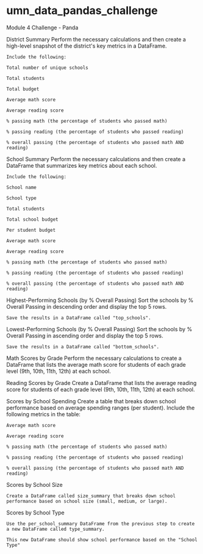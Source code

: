 # umn_data_pandas_challenge
Module 4 Challenge - Panda

District Summary
    Perform the necessary calculations and then create a high-level snapshot of the district's key metrics in a DataFrame.

    Include the following:

    Total number of unique schools

    Total students

    Total budget

    Average math score

    Average reading score

    % passing math (the percentage of students who passed math)

    % passing reading (the percentage of students who passed reading)

    % overall passing (the percentage of students who passed math AND reading)

School Summary
    Perform the necessary calculations and then create a DataFrame that summarizes key metrics about each school.

    Include the following:

    School name

    School type

    Total students

    Total school budget

    Per student budget

    Average math score

    Average reading score

    % passing math (the percentage of students who passed math)

    % passing reading (the percentage of students who passed reading)

    % overall passing (the percentage of students who passed math AND reading)

Highest-Performing Schools (by % Overall Passing)
    Sort the schools by % Overall Passing in descending order and display the top 5 rows.

    Save the results in a DataFrame called "top_schools".

Lowest-Performing Schools (by % Overall Passing)
    Sort the schools by % Overall Passing in ascending order and display the top 5 rows.

    Save the results in a DataFrame called "bottom_schools".

Math Scores by Grade
    Perform the necessary calculations to create a DataFrame that lists the average math score for students of each grade level (9th, 10th, 11th, 12th) at each school.

Reading Scores by Grade
    Create a DataFrame that lists the average reading score for students of each grade level (9th, 10th, 11th, 12th) at each school.

Scores by School Spending
    Create a table that breaks down school performance based on average spending ranges (per student).
    Include the following metrics in the table:

    Average math score

    Average reading score

    % passing math (the percentage of students who passed math)

    % passing reading (the percentage of students who passed reading)

    % overall passing (the percentage of students who passed math AND reading)
Scores by School Size
    
    Create a DataFrame called size_summary that breaks down school performance based on school size (small, medium, or large).

Scores by School Type
   
    Use the per_school_summary DataFrame from the previous step to create a new DataFrame called type_summary.

    This new DataFrame should show school performance based on the "School Type"